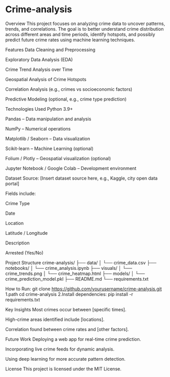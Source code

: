 # Crime-analysis

Overview
This project focuses on analyzing crime data to uncover patterns, trends, and correlations. The goal is to better understand crime distribution across different areas and time periods, identify hotspots, and possibly predict future crime rates using machine learning techniques.

Features
Data Cleaning and Preprocessing

Exploratory Data Analysis (EDA)

Crime Trend Analysis over Time

Geospatial Analysis of Crime Hotspots

Correlation Analysis (e.g., crimes vs socioeconomic factors)

Predictive Modeling (optional, e.g., crime type prediction)

Technologies Used
Python 3.9+

Pandas – Data manipulation and analysis

NumPy – Numerical operations

Matplotlib / Seaborn – Data visualization

Scikit-learn – Machine Learning (optional)

Folium / Plotly – Geospatial visualization (optional)

Jupyter Notebook / Google Colab – Development environment

Dataset
Source: [Insert dataset source here, e.g., Kaggle, city open data portal]

Fields include:

Crime Type

Date

Location

Latitude / Longitude

Description

Arrested (Yes/No)

Project Structure
crime-analysis/
├── data/
│   └── crime_data.csv
├── notebooks/
│   └── crime_analysis.ipynb
├── visuals/
│   └── crime_trends.png
│   └── crime_heatmap.html
├── models/
│   └── crime_prediction_model.pkl
├── README.md
└── requirements.txt

How to Run:
git clone https://github.com/yourusername/crime-analysis.git
1.path
cd crime-analysis
2.Install dependencies:
pip install -r requirements.txt

Key Insights
Most crimes occur between [specific times].

High-crime areas identified include [locations].

Correlation found between crime rates and [other factors].

Future Work
Deploying a web app for real-time crime prediction.

Incorporating live crime feeds for dynamic analysis.

Using deep learning for more accurate pattern detection.


License
This project is licensed under the MIT License.
